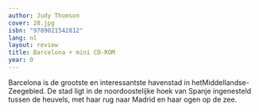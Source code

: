 ```yaml
---
author: Judy Thomson
cover: 28.jpg
isbn: "9789021542812"
lang: nl
layout: review
title: Barcelona + mini CD-ROM
year: 0
---
```


Barcelona is de grootste en interessantste havenstad in hetMiddellandse-Zeegebied. De stad ligt in de noordoostelijke hoek van Spanje ingenesteld tussen de heuvels, met haar rug naar Madrid en haar ogen op de zee.
